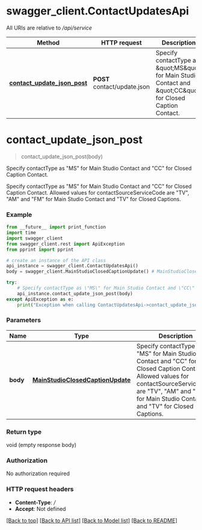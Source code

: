 # swagger_client.ContactUpdatesApi

All URIs are relative to */api/service*

Method | HTTP request | Description
------------- | ------------- | -------------
[**contact_update_json_post**](ContactUpdatesApi.md#contact_update_json_post) | **POST** contact/update.json | Specify contactType as \&quot;MS\&quot; for Main Studio Contact and \&quot;CC\&quot; for Closed Caption Contact.

# **contact_update_json_post**
> contact_update_json_post(body)

Specify contactType as \"MS\" for Main Studio Contact and \"CC\" for Closed Caption Contact.

Specify contactType as \"MS\" for Main Studio Contact and \"CC\" for Closed Caption Contact. Allowed values for contactSourceServiceCode are \"TV\", \"AM\" and \"FM\" for Main Studio Contact and \"TV\" for Closed Captions.

### Example
```python
from __future__ import print_function
import time
import swagger_client
from swagger_client.rest import ApiException
from pprint import pprint

# create an instance of the API class
api_instance = swagger_client.ContactUpdatesApi()
body = swagger_client.MainStudioClosedCaptionUpdate() # MainStudioClosedCaptionUpdate | Specify contactType as "MS" for Main Studio Contact and "CC" for Closed Caption Contact. Allowed values for contactSourceServiceCode are "TV", "AM" and "FM" for Main Studio Contact and "TV" for Closed Captions.

try:
    # Specify contactType as \"MS\" for Main Studio Contact and \"CC\" for Closed Caption Contact.
    api_instance.contact_update_json_post(body)
except ApiException as e:
    print("Exception when calling ContactUpdatesApi->contact_update_json_post: %s\n" % e)
```

### Parameters

Name | Type | Description  | Notes
------------- | ------------- | ------------- | -------------
 **body** | [**MainStudioClosedCaptionUpdate**](MainStudioClosedCaptionUpdate.md)| Specify contactType as &quot;MS&quot; for Main Studio Contact and &quot;CC&quot; for Closed Caption Contact. Allowed values for contactSourceServiceCode are &quot;TV&quot;, &quot;AM&quot; and &quot;FM&quot; for Main Studio Contact and &quot;TV&quot; for Closed Captions. | 

### Return type

void (empty response body)

### Authorization

No authorization required

### HTTP request headers

 - **Content-Type**: */*
 - **Accept**: Not defined

[[Back to top]](#) [[Back to API list]](../README.md#documentation-for-api-endpoints) [[Back to Model list]](../README.md#documentation-for-models) [[Back to README]](../README.md)

